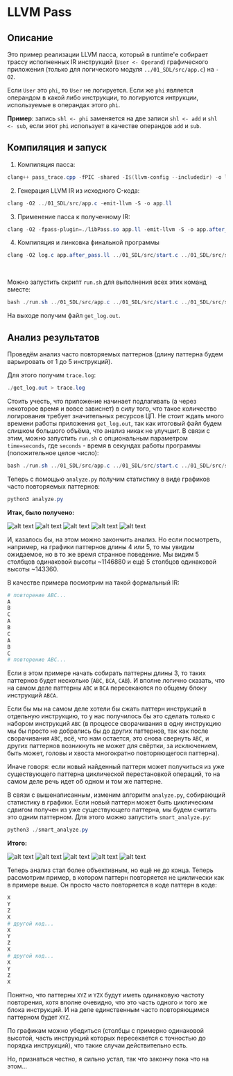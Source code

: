 # LLVM Pass

## Описание

Это пример реализации LLVM пасса, который в runtime'е собирает трассу исполненных IR инструкций (`User <- Operand`) графического приложения (только для логического модуля `../01_SDL/src/app.c`) на `-O2`.

Если `User` это `phi`, то `User` не логируется. Если же `phi` является операндом в какой либо инструкции, то логируются интрукции, используемые в операндах этого `phi`.

**Пример**: запись `shl <- phi` заменяется на две записи `shl <- add` и `shl <- sub`, если этот `phi` использует в качестве операндов `add` и `sub`.

## Компиляция и запуск
1. Компиляция пасса:
```powershell
clang++ pass_trace.cpp -fPIC -shared -I$(llvm-config --includedir) -o libPass.so
```

2. Генерация LLVM IR из исходного C-кода:
```powershell
clang -O2 ../01_SDL/src/app.c -emit-llvm -S -o app.ll
```

3. Применение пасса к полученному IR:
```powershell
clang -O2 -fpass-plugin=./libPass.so app.ll -emit-llvm -S -o app.after_pass.ll
```

4. Компиляция и линковка финальной программы
```powershell
clang -O2 log.c app.after_pass.ll ../01_SDL/src/start.c ../01_SDL/src/sim.c -lSDL2 -o get_log.out
```
<br> 

Можно запустить скрипт `run.sh` для выполнения всех этих команд вместе:
```powershell
bash ./run.sh ../01_SDL/src/app.c ../01_SDL/src/start.c ../01_SDL/src/sim.c -lSDL2
```

На выходе получим файл `get_log.out`.


## Анализ результатов
Проведём анализ часто повторяемых паттернов (длину паттерна будем варьировать от 1 до 5 инструкций). 

Для этого получим `trace.log`:
```powershell
./get_log.out > trace.log
```

Стоить учесть, что приложение начинает подлагивать (а через некоторое время и вовсе зависнет) в силу того, что такое количество логирования требует значительных ресурсов ЦП. Не стоит ждать много времени работы приложения `get_log.out`, так как итоговый файл будем слишком большого объёма, что анализ никак не улучшит. В связи с этим, можно запустить `run.sh` с опциональным параметром `time=seconds`, где `seconds` - время в секундах работы программы (положительное целое число):
```powershell
bash ./run.sh ../01_SDL/src/app.c ../01_SDL/src/start.c ../01_SDL/src/sim.c -lSDL2 time=seconds
```

Теперь с помощью `analyze.py` получим статистику в виде графиков часто повторяемых паттернов:
```powershell
python3 analyze.py
```

**Итак, было получено:**
<br>

![alt text](statistics/patterns_len_1.png)
![alt text](statistics/patterns_len_2.png)
![alt text](statistics/patterns_len_3.png)
![alt text](statistics/patterns_len_4.png)
![alt text](statistics/patterns_len_5.png)

И, казалось бы, на этом можно закончить анализ. Но если посмотреть, например, на графики паттернов длины 4 или 5, то мы увидим ожидаемое, но в то же время странное поведение. Мы видим 5 столбцов одинаковой высоты ~1146880 и ещё 5 столбцов одинаковой высоты ~143360. 

В качестве примера посмотрим на такой формальный IR:
```bash
# повторение ABC...
A
B
C
A
B
C
A
B
C
# повторение ABC...
```

Если в этом примере начать собирать паттерны длины 3, то таких паттернов будет несколько (`ABC`, `BCA`, `CAB`). И вполне логично сказать, что на самом деле паттерны `ABC` и `BCA` пересекаются по общему блоку инструкций `ABCA`.

Если бы мы на самом деле хотели бы сжать паттерн инструкций в отдельную инструкцию, то у нас получилось бы это сделать только с набором инструкций `ABC` (в процессе сворачивания в одну инструкцию мы бы просто не добрались бы до других паттернов, так как после сворачивания `ABC`, всё, что нам остается, это снова свернуть `ABC`, и других паттернов возникнуть не может для свёртки, за исключением, быть может, головы и хвоста многократно повторяющегося паттерна). 

Иначе говоря: если новый найденный паттерн может получиться из уже существующего паттерна циклической перестановкой операций, то на самом деле речь идет об одном и том же паттерне.

В связи с вышенаписанным, изменим алгоритм `analyze.py`, собирающий статистику в графики. Если новый паттерн может быть циклическим сдвигом получен из уже существующего паттерна, мы будем считать это одним паттерном. Для этого можно запустить `smart_analyze.py`:
```powershell
python3 ./smart_analyze.py
```

**Итого:**
<br>

![alt text](smart_statistics/patterns_len_1.png)
![alt text](smart_statistics/patterns_len_2.png)
![alt text](smart_statistics/patterns_len_3.png)
![alt text](smart_statistics/patterns_len_4.png)
![alt text](smart_statistics/patterns_len_5.png)

Теперь анализ стал более объективным, но ещё не до конца. Теперь рассмотрим пример, в котором паттерн повторяется не циклически как в примере выше. Он просто часто повторяется в коде паттерн в коде:
``` bash
X
Y
Z
X
# другой код...
X
Y
Z
X
# другой код...
X
Y
Z
X
```

Понятно, что паттерны `XYZ` и `YZX` будут иметь одинаковую частоту повторения, хотя вполне очевидно, что это часть одного и того же блока инструкций. И на деле единственным часто повторяющимся паттерном будет `XYZ`.

По графикам можно убедиться (столбцы с примерно одинаковой высотой, часть инструкций которых пересекается с точностью до порядка инструкций), что такие случаи действительно есть.

Но, признаться честно, я сильно устал, так что закончу пока что на этом...
